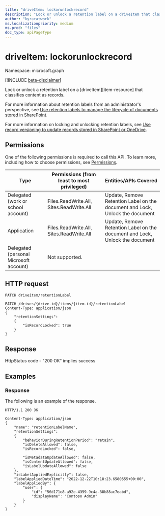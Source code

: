 ```yaml
---
title: "driveItem: lockorunlockrecord"
description: "Lock or unlock a retention label on a driveItem that classifies content as records."
author: "kyracatwork"
ms.localizationpriority: medium
ms.prod: "files"
doc_type: apiPageType
---
```


# driveItem: lockorunlockrecord
Namespace: microsoft.graph

[!INCLUDE [beta-disclaimer](../../includes/beta-disclaimer.md)]

Lock or unlock a retention label on a [driveItem][item-resource] that classifies content as records.

For more information about retention labels from an administrator's perspective, see [Use retention labels to manage the lifecycle of documents stored in SharePoint](/microsoft-365/compliance/auto-apply-retention-labels-scenario).

For more information on locking and unlocking retention labels, see [Use record versioning to update records stored in SharePoint or OneDrive](/microsoft-365/compliance/record-versioning). 


## Permissions
One of the following permissions is required to call this API. To learn more, including how to choose permissions, see [Permissions](/graph/permissions-reference).

| Type                                   | Permissions (from least to most privileged)                              | Entities/APIs Covered                                                       |
| ---------------------------------------|-------------------------------- | --------------------------------------
| Delegated (work or school account)     | Files.ReadWrite.All, Sites.ReadWrite.All                                 | Update, Remove Retention Label on the document and Lock, Unlock the document |
| Application                            | Files.ReadWrite.All, Sites.ReadWrite.All                                 | Update, Remove Retention Label on the document and Lock, Unlock the document |
| Delegated (personal Microsoft account) | Not supported.                                                           |                                                                       

## HTTP request
<!-- {
  "blockType": "ignored"
}
-->
```http
PATCH driveitem/retentionLabel

PATCH /drives/{drive-id}/items/{item-id}/retentionLabel
Content-Type: application/json
{
    "retentionSettings":
    {
        "isRecordLocked": true
    }
}
```

## Response
HttpStatus code - "200 OK" implies success

## Examples

### Response

The following is an example of the response.

<!-- { "blockType": "response" } -->
```http
HTTP/1.1 200 OK

Content-Type: application/json
{
    "name": "retentionLabelName",
    "retentionSettings":
    {
        "behaviorDuringRetentionPeriod": "retain",
        "isDeleteAllowed": false,
        "isRecordLocked": false,

        "isMetadataUpdateAllowed": false,
        "isContentUpdateAllowed": false,
        "isLabelUpdateAllowed": false
    },
    "isLabelAppliedExplicitly": false,
    "labelAppliedDateTime": "2022-12-22T10:18:23.6580555+00:00",
    "labelAppliedBy": {
        "user": {
            "id": "56d171c8-a92e-4359-9c4a-38b88ac7eabd",
            "displayName": "Contoso Admin"
        }
    }
}
```

